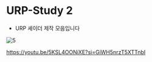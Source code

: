 # URP-Study 2

- URP 셰이더 제작 모음입니다


![5](https://github.com/user-attachments/assets/40177a8d-8fa6-40e1-a08d-516f0b56d9b2)

https://youtu.be/5KSL4OONiXE?si=GiWH5nrzT5XTTnbI
